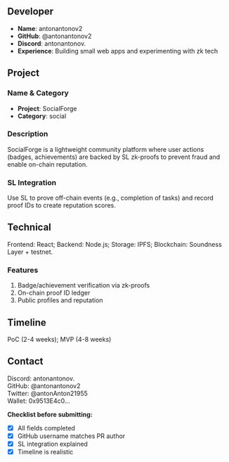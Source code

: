 ## Developer
- **Name**: antonantonov2
- **GitHub**: @antonantonov2
- **Discord**: antonantonov.
- **Experience**: Building small web apps and experimenting with zk tech

## Project

### Name & Category
- **Project**: SocialForge
- **Category**: social

### Description
SocialForge is a lightweight community platform where user actions (badges, achievements) are backed by SL zk-proofs to prevent fraud and enable on-chain reputation.

### SL Integration
Use SL to prove off-chain events (e.g., completion of tasks) and record proof IDs to create reputation scores.

## Technical
Frontend: React; Backend: Node.js; Storage: IPFS; Blockchain: Soundness Layer + testnet.

### Features
1. Badge/achievement verification via zk-proofs
2. On-chain proof ID ledger
3. Public profiles and reputation

## Timeline
PoC (2-4 weeks); MVP (4-8 weeks)

## Contact
Discord: antonantonov.  
GitHub: @antonantonov2  
Twitter: @antonAnton21955  
Wallet: 0x9513E4c0...

**Checklist before submitting:**
- [x] All fields completed
- [x] GitHub username matches PR author
- [x] SL integration explained
- [x] Timeline is realistic
